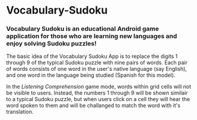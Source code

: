 # Vocabulary-Sudoku
### Vocabulary Sudoku is an educational Android game application for those who are learning new languages and enjoy solving Sudoku puzzles!

The basic idea of the Vocabulary Sudoku App is to replace the digits 1 through 9 of the typical Sudoku puzzle with nine pairs of words. Each pair of words consists of one word in the user's native language (say English), and one word in the language being studied (Spanish for this model).

In the *Listening Comprehension* game mode, words within grid cells will not be visible to users. Instead, the numbers 1 through 9 will be shown similair to a typical Sudoku puzzle, but when users click on a cell they will hear the word spoken to them and will be challanged to match the word with it's translation.

